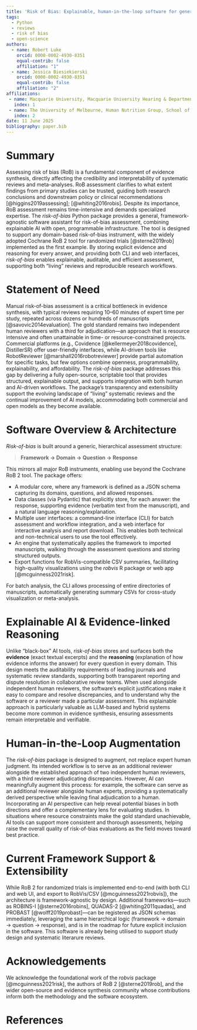 ```yaml
---
title: 'Risk of Bias: Explainable, human-in-the-loop software for general risk-of-bias assessment'
tags:
  - Python
  - reviews
  - risk of bias
  - open-science
authors:
  - name: Robert Luke
    orcid: 0000-0002-4930-8351
    equal-contrib: false
    affiliation: "1"
  - name: Jessica Biesiekierski
    orcid: 0000-0002-4930-8351
    equal-contrib: false
    affiliation: "2"
affiliations:
 - name: Macquarie University, Macquarie University Hearing & Department of Linguistics, Australian Hearing Hub, Sydney, New South Wales, Australia
   index: 1
 - name: The University of Melbourne, Human Nutrition Group, School of Agriculture, Food and Ecosystem Sciences, Victoria, Australia
   index: 2
date: 11 June 2025
bibliography: paper.bib
---
```


# Summary

Assessing risk of bias (RoB) is a fundamental component of evidence synthesis, directly affecting the credibility and interpretability of systematic reviews and meta-analyses. RoB assessment clarifies to what extent findings from primary studies can be trusted, guiding both research conclusions and downstream policy or clinical recommendations [@higgins2019assessing]; [@whiting2016robis]. Despite its importance, RoB assessment remains time-intensive and demands specialized expertise. The _risk-of-bias_ Python package provides a general, framework-agnostic software assistant for risk-of-bias assessment, combining explainable AI with open, programmable infrastructure. The tool is designed to support any domain-based risk-of-bias instrument, with the widely adopted Cochrane RoB 2 tool for randomized trials [@sterne2019rob] implemented as the first example. By storing explicit evidence and reasoning for every answer, and providing both CLI and web interfaces, _risk-of-bias_ enables explainable, auditable, and efficient assessment, supporting both “living” reviews and reproducible research workflows.

# Statement of Need

Manual risk-of-bias assessment is a critical bottleneck in evidence synthesis, with typical reviews requiring 10–60 minutes of expert time per study, repeated across dozens or hundreds of manuscripts [@savovic2014evaluation]. The gold standard remains two independent human reviewers with a third for adjudication—an approach that is resource intensive and often unattainable in time- or resource-constrained projects. Commercial platforms (e.g., Covidence [@kellermeyer2018covidence], DistillerSR) offer user-friendly interfaces, while AI-driven tools like RobotReviewer [@marshall2016robotreviewer] provide partial automation for specific tasks, but few options combine openness, programmability, explainability, and affordability. The _risk-of-bias_ package addresses this gap by delivering a fully open-source, scriptable tool that provides structured, explainable output, and supports integration with both human and AI-driven workflows. The package’s transparency and extensibility support the evolving landscape of “living” systematic reviews and the continual improvement of AI models, accommodating both commercial and open models as they become available.

# Software Overview & Architecture

_Risk-of-bias_ is built around a generic, hierarchical assessment structure:

> **Framework → Domain → Question → Response**

This mirrors all major RoB instruments, enabling use beyond the Cochrane RoB 2 tool. The package offers:

- A modular core, where any framework is defined as a JSON schema capturing its domains, questions, and allowed responses.
- Data classes (via Pydantic) that explicitly store, for each answer: the response, supporting evidence (verbatim text from the manuscript), and a natural language reasoning/explanation.
- Multiple user interfaces: a command-line interface (CLI) for batch assessment and workflow integration, and a web interface for interactive analysis and report download. This enables both technical and non-technical users to use the tool effectively.
- An engine that systematically applies the framework to imported manuscripts, walking through the assessment questions and storing structured outputs.
- Export functions for RobVis-compatible CSV summaries, facilitating high-quality visualizations using the _robvis_ R package or web app [@mcguinness2021risk].

For batch analysis, the CLI allows processing of entire directories of manuscripts, automatically generating summary CSVs for cross-study visualization or meta-analysis.

# Explainable AI & Evidence-linked Reasoning

Unlike “black-box” AI tools, _risk-of-bias_ stores and surfaces both the **evidence** (exact textual excerpts) and the **reasoning** (explanation of how evidence informs the answer) for every question in every domain. This design meets the auditability requirements of leading journals and systematic review standards, supporting both transparent reporting and dispute resolution in collaborative review teams. When used alongside independent human reviewers, the software’s explicit justifications make it easy to compare and resolve discrepancies, and to understand why the software or a reviewer made a particular assessment. This explainable approach is particularly valuable as LLM-based and hybrid systems become more common in evidence synthesis, ensuring assessments remain interpretable and verifiable.

# Human-in-the-Loop Augmentation

The _risk-of-bias_ package is designed to augment, not replace expert human judgment. Its intended workflow is to serve as an additional reviewer alongside the established approach of two independent human reviewers, with a third reviewer adjudicating discrepancies. However, AI can meaningfully augment this process: for example, the software can serve as an additional reviewer alongside human experts, providing a systematically derived perspective while leaving final adjudication to a human. Incorporating an AI perspective can help reveal potential biases in both directions and offer a complementary lens for evaluating studies. In situations where resource constraints make the gold standard unachievable, AI tools can support more consistent and thorough assessments, helping raise the overall quality of risk-of-bias evaluations as the field moves toward best practice.

# Current Framework Support & Extensibility

While RoB 2 for randomized trials is implemented end-to-end (with both CLI and web UI, and export to RobVis/CSV [@mcguinness2021robvis]), the architecture is framework-agnostic by design. Additional frameworks—such as ROBINS-I [@sterne2016robins], QUADAS-2 [@whiting2011quadas], and PROBAST [@wolff2019probast]—can be registered as JSON schemas immediately, leveraging the same hierarchical logic (framework → domain → question → response), and is in the roadmap for future explicit inclusion in the software. This software is already being utilised to support study design and systematic literarure reviews.

# Acknowledgements

We acknowledge the foundational work of the _robvis_ package [@mcguinness2021risk], the authors of RoB 2 [@sterne2019rob], and the wider open-source and evidence synthesis community whose contributions inform both the methodology and the software ecosystem.

# References
